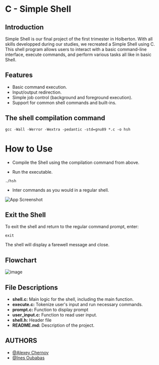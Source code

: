 # C - Simple Shell

## Introduction

Simple Shell is our final project of the first trimester in Holberton. With all skills developped during our studies, we recreated a Simple Shell using C. This shell program allows users to interact with a basic command-line interface, execute commands, and perform various tasks all like in basic Shell.

## Features

- Basic command execution.
- Input/output redirection.
- Simple job control (background and foreground execution).
- Support for common shell commands and built-ins.

## The shell compilation command

```
gcc -Wall -Werror -Wextra -pedantic -std=gnu89 *.c -o hsh
```

# How to Use

- Compile the Shell using the compilation command from above.

- Run the executable.
```
./hsh
```
- Inter commands as you would in a regular shell.

![App Screenshot](https://cdn.discordapp.com/attachments/1183742075821379636/1185243888244498452/image.png?ex=658ee763&is=657c7263&hm=af9f5eb9f37e62cfb8e6b852c1e2e5086d6618e6f357713e55d76c7f778c3f36&)

## Exit the Shell

To exit the shell and return to the regular command prompt, enter:

```
exit
```
The shell will display a farewell message and close.

## Flowchart

![image](https://github.com/alexeychern0v/holbertonschool-simple_shell/assets/97944947/91d04df0-023f-4c5b-acc1-79c5e0bc1505)

## File Descriptions
- **shell.c:** Main logic for the shell, including the main function.
- **execute.c:** Tokenize user's input and run necessary commands.
- **prompt.c:** Function to display prompt
- **user_input.c:** Function to read user input.
- **shell.h:** Header file
- **README.md:** Description of the project.

## AUTHORS

- [@Alexey Chernov](https://github.com/alexeychern0v)
- [@Ines Oubabas](https://github.com/Ines-Oubabas)
